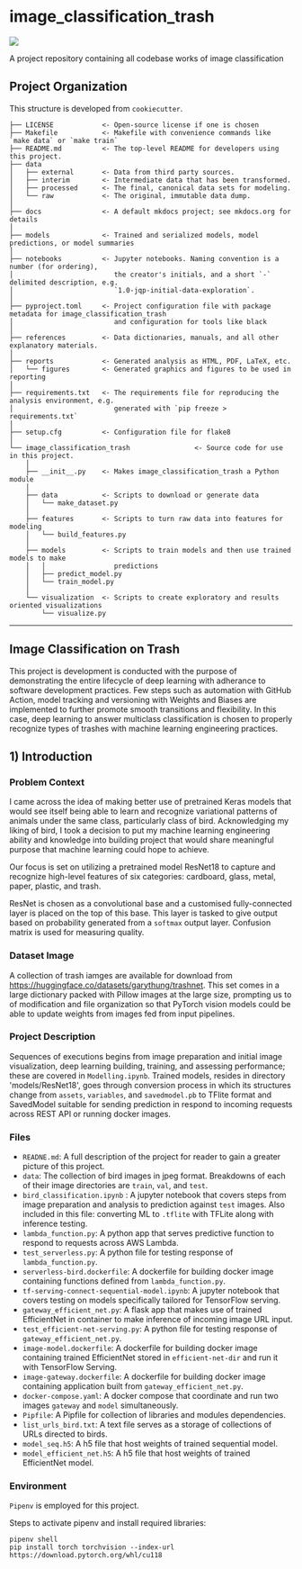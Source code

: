 # image_classification_trash

<a target="_blank" href="https://cookiecutter-data-science.drivendata.org/">
    <img src="https://img.shields.io/badge/CCDS-Project%20template-328F97?logo=cookiecutter" />
</a>

A project repository containing all codebase works of image classification

## Project Organization

This structure is developed from `cookiecutter`. 

```
├── LICENSE            <- Open-source license if one is chosen
├── Makefile           <- Makefile with convenience commands like `make data` or `make train`
├── README.md          <- The top-level README for developers using this project.
├── data
│   ├── external       <- Data from third party sources.
│   ├── interim        <- Intermediate data that has been transformed.
│   ├── processed      <- The final, canonical data sets for modeling.
│   └── raw            <- The original, immutable data dump.
│
├── docs               <- A default mkdocs project; see mkdocs.org for details
│
├── models             <- Trained and serialized models, model predictions, or model summaries
│
├── notebooks          <- Jupyter notebooks. Naming convention is a number (for ordering),
│                         the creator's initials, and a short `-` delimited description, e.g.
│                         `1.0-jqp-initial-data-exploration`.
│
├── pyproject.toml     <- Project configuration file with package metadata for image_classification_trash
│                         and configuration for tools like black
│
├── references         <- Data dictionaries, manuals, and all other explanatory materials.
│
├── reports            <- Generated analysis as HTML, PDF, LaTeX, etc.
│   └── figures        <- Generated graphics and figures to be used in reporting
│
├── requirements.txt   <- The requirements file for reproducing the analysis environment, e.g.
│                         generated with `pip freeze > requirements.txt`
│
├── setup.cfg          <- Configuration file for flake8
│
└── image_classification_trash                <- Source code for use in this project.
    │
    ├── __init__.py    <- Makes image_classification_trash a Python module
    │
    ├── data           <- Scripts to download or generate data
    │   └── make_dataset.py
    │
    ├── features       <- Scripts to turn raw data into features for modeling
    │   └── build_features.py
    │
    ├── models         <- Scripts to train models and then use trained models to make
    │   │                 predictions
    │   ├── predict_model.py
    │   └── train_model.py
    │
    └── visualization  <- Scripts to create exploratory and results oriented visualizations
        └── visualize.py
```

--------

## Image Classification on Trash

This project is development is conducted with the purpose of demonstrating the entire lifecycle of deep learning with adherance to software development practices. Few steps such as automation with GitHub Action, model tracking and versioning with Weights and Biases are implemented to further promote smooth transitions and flexibility. In this case, deep learning to answer multiclass classification is chosen to properly recognize types of trashes with machine learning engineering practices.

## 1) Introduction
### Problem Context

I came across the idea of making better use of pretrained Keras models that would see itself being able to learn and recognize variational patterns of animals under the same class, particularly class of bird. Acknowledging my liking of bird, I took a decision to put my machine learning engineering ability and knowledge into building project that would share meaningful purpose that machine learning could hope to achieve.

Our focus is set on utilizing a pretrained model ResNet18 to capture and recognize high-level features of six categories: cardboard, glass, metal, paper, plastic, and trash.

ResNet is chosen as a convolutional base and a customised fully-connected layer is placed on the top of this base. This layer is tasked to give output based on probability generated from a `softmax` output layer. Confusion matrix is used for measuring quality.

### Dataset Image 

A collection of trash iamges are available for download from https://huggingface.co/datasets/garythung/trashnet. This set comes in a large dictionary packed with Pillow images at the large size, prompting us to  of modification and file organization so that PyTorch vision models could be able to update weights from images fed from input pipelines.

### Project Description

Sequences of executions begins from image preparation and initial image visualization, deep learning building, training, and assessing performance; these are covered in `Modelling.ipynb`. Trained models, resides in directory 'models/ResNet18', goes through conversion process in which its structures change from `assets`, `variables`, and `savedmodel.pb` to TFlite format and SavedModel suitable for sending prediction in respond to incoming requests across REST API or running docker images.

### Files

- `READNE.md`: A full description of the project for reader to gain a greater picture of this project.
- `data`: The collection of bird images in jpeg format. Breakdowns of each of their image directories are `train`, `val`, and `test`.
- `bird_classification.ipynb` : A jupyter notebook that covers steps from image preparation and analysis to prediction against `test` images. Also included in this file: converting ML to `.tflite` with TFLite along with inference testing.
- `lambda_function.py`: A python app that serves predictive function to respond to requests across AWS Lambda.
- `test_serverless.py`: A python file for testing response of `lambda_function.py`.
- `serverless-bird.dockerfile`: A dockerfile for building docker image containing functions defined from `lambda_function.py`.
- `tf-serving-connect-sequential-model.ipynb`: A jupyter notebook that covers testing on models specifically tailored for TensorFlow serving.
- `gateway_efficient_net.py`: A flask app that makes use of trained EfficientNet in container to make inference of incoming image URL input.
- `test_efficient-net-serving.py`: A python file for testing response of `gateway_efficient_net.py`.
- `image-model.dockerfile`: A dockerfile for building docker image containing trained EfficientNet stored in `efficient-net-dir` and run it with TensorFlow Serving.
- `image-gateway.dockerfile`: A dockerfile for building docker image containing application built from `gateway_efficient_net.py`.
- `docker-compose.yaml`: A docker compose that coordinate and run two images `gateway` and `model` simultaneously. 
- `Pipfile`: A Pipfile for collection of libraries and modules dependencies.
- `list_urls_bird.txt`: A text file serves as a storage of collections of URLs directed to birds.
- `model_seq.h5`: A h5 file that host weights of trained sequential model.
- `model_efficient_net.h5`: A h5 file that host weights of trained EfficientNet model.

### Environment

`Pipenv` is employed for this project. 

Steps to activate pipenv and install required libraries:
```
pipenv shell
pip install torch torchvision --index-url https://download.pytorch.org/whl/cu118
``` 

